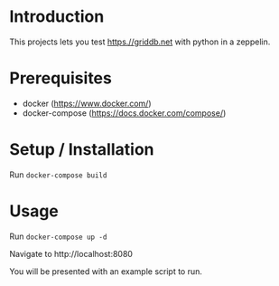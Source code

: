 # Introduction

This projects lets you test [https.//griddb.net](griddb) with python in a zeppelin.

# Prerequisites

- docker (https://www.docker.com/)
- docker-compose (https://docs.docker.com/compose/)

# Setup / Installation

Run `docker-compose build`

# Usage

Run `docker-compose up -d`

Navigate to http://localhost:8080

You will be presented with an example script to run.